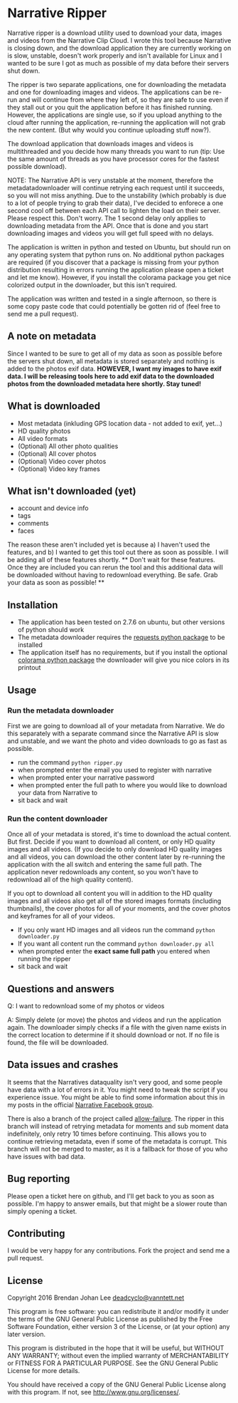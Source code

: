 # Narrative Ripper

Narrative ripper is a download utility used to download your data,
images and videos from the Narrative Clip Cloud. I wrote this tool
because Narrative is closing down, and the download application they
are currently working on is slow, unstable, doesn't work properly and
isn't available for Linux and I wanted to be sure I got as much as
possible of my data before their servers shut down.

The ripper is two separate applications, one for downloading the
metadata and one for downloading images and videos. The applications
can be re-run and will continue from where they left of, so they are
safe to use even if they stall out or you quit the application before
it has finished running. However, the applications are single use, so
if you upload anything to the cloud after running the application,
re-running the application will not grab the new content. (But why
would you continue uploading stuff now?).

The download application that downloads images and videos is
multithreaded and you decide how many threads you want to run (tip:
Use the same amount of threads as you have processor cores for the
fastest possible download).

NOTE: The Narrative API is very unstable at the moment, therefore the
metadatadownloader will continue retrying each request until it
succeeds, so you will not miss anything. Due to the unstability (which
probably is due to a lot of people trying to grab their data), I've
decided to enforece a one second cool off between each API call to
lighten the load on their server. Please respect this. Don't
worry. The 1 second delay only applies to downloading metadata from
the API. Once that is done and you start downloading images and videos
you will get full speed with no delays.

The application is written in python and tested on Ubuntu, but should
run on any operating system that python runs on. No additional python
packages are required (if you discover that a package is missing from
your python distribution resulting in errors running the application
please open a ticket and let me know). However, if you install the
colorama package you get nice colorized output in the downloader, but
this isn't required.

The application was written and tested in a single afternoon, so there
is some copy paste code that could potentially be gotten rid of (feel
free to send me a pull request).

## A note on metadata

Since I wanted to be sure to get all of my data as soon as possible
before the servers shut down, all metadata is stored separately and
nothing is added to the photos exif data. **HOWEVER, I want my images
to have exif data. I will be releasing tools here to add exif data to
the downloaded photos from the downloaded metadata here shortly. Stay
tuned!**

## What is downloaded

* Most metadata (inkluding GPS location data - not added to exif, yet...)
* HD quality photos
* All video formats
* (Optional) All other photo qualities
* (Optional) All cover photos
* (Optional) Video cover photos
* (Optional) Video key frames

## What isn't downloaded (yet)

* account and device info
* tags
* comments
* faces

The reason these aren't included yet is because a) I haven't used the
features, and b) I wanted to get this tool out there as soon as
possible. I will be adding all of these features shortly. ** Don't
wait for these features. Once they are included you can rerun the tool
and this additional data will be downloaded without having to
redownload everything. Be safe. Grab your data as soon as possible! **

## Installation

* The application has been tested on 2.7.6 on ubuntu, but other versions of python should work
* The metadata downloader requires the [requests python package](https://pypi.python.org/pypi/requests/2.11.1) to be installed
* The application itself has no requirements, but if you install the optional [colorama python package](https://pypi.python.org/pypi/colorama/0.3.7) the downloader will give you nice colors in its printout

## Usage

### Run the metadata downloader

First we are going to download all of your metadata from Narrative. We
do this separately with a separate command since the Narrative API is
slow and unstable, and we want the photo and video downloads to go as
fast as possible.

* run the command `python ripper.py`
* when prompted enter the email you used to register with narrative
* when prompted enter your narrative password
* when prompted enter the full path to where you would like to download your data from Narrative to
* sit back and wait

### Run the content downloader

Once all of your metadata is stored, it's time to download the actual
content. But first. Decide if you want to download all content, or
only HD quality images and all videos. (If you decide to only download
HD quality images and all videos, you can download the other content
later by re-running the application with the all switch and entering
the same full path. The application never redownloads any content, so
you won't have to redownload all of the high quality content).

If you opt to download all content you will in addition to the HD
quality images and all videos also get all of the stored images
formats (including thumbnails), the cover photos for all of your
moments, and the cover photos and keyframes for all of your videos.

* If you only want HD images and all videos run the command `python downloader.py`
* If you want all content run the command `python downloader.py all`
* when prompted enter the **exact same full path** you entered when running the ripper
* sit back and wait

## Questions and answers

Q: I want to redownload some of my photos or videos

A: Simply delete (or move) the photos and videos and run the
application again. The downloader simply checks if a file with the
given name exists in the correct location to determine if it should
download or not. If no file is found, the file will be downloaded.

## Data issues and crashes

It seems that the Narratives dataquality isn't very good, and some
people have data with a lot of errors in it. You might need to tweak
the script if you experience issue. You might be able to find some
information about this in my posts in the official
[Narrative Facebook group](https://www.facebook.com/groups/NarrativeLounge/permalink/1138896219481247).

There is also a branch of the project called
[allow-failure](https://github.com/deadcyclo/narrative-ripper/tree/allow-failure). The
ripper in this branch will instead of retrying metadata for moments
and sub moment data indefinitely, only retry 10 times before
continuing. This allows you to continue retrieving metadata, even if
some of the metadata is corrupt. This branch will not be merged to
master, as it is a fallback for those of you who have issues with bad
data.

## Bug reporting

Please open a ticket here on github, and I'll get back to you as soon
as possible. I'm happy to answer emails, but that might be a slower
route than simply opening a ticket.

## Contributing

I would be very happy for any contributions. Fork the project and send
me a pull request.

## License

Copyright 2016 Brendan Johan Lee <deadcyclo@vanntett.net>

This program is free software: you can redistribute it and/or modify
it under the terms of the GNU General Public License as published by
the Free Software Foundation, either version 3 of the License, or
(at your option) any later version.

This program is distributed in the hope that it will be useful,
but WITHOUT ANY WARRANTY; without even the implied warranty of
MERCHANTABILITY or FITNESS FOR A PARTICULAR PURPOSE.  See the
GNU General Public License for more details.

You should have received a copy of the GNU General Public License
along with this program.  If not, see <http://www.gnu.org/licenses/>.
